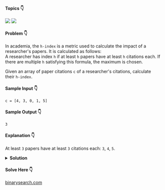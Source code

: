 #### Topics :point_down:
![](https://img.shields.io/badge/-array-wheat) 
![](https://img.shields.io/badge/-sorting-wheat)

#### Problem :point_down:
In academia, the `h-index` is a metric used to calculate the impact of a researcher's papers. It is calculated as follows:  
A researcher has index `h` if at least `h` papers have at least `h` citations each. If there are multiple `h` satisfying this formula, the maximum is chosen.  

Given an array of paper citations `c` of a researcher's citations, calculate their `h-index`.
#### Sample Input :point_down:
```
c = [4, 3, 0, 1, 5]
```
#### Sample Output :point_down:
```
3
```
#### Explanation :point_down:
At least `3` papers have at least `3` citations each: `3`, `4`, `5`.
<details>
<summary><strong>Solution</strong></summary>

#### Python :point_down:
```py
def solve(self, c):
    c.sort(reverse=True)
    h = [0]
    for i, v in enumerate(c):
        if (i+1) <= v:
            h.append(i+1)

    return max(h)
```  
#### Time Complexity :point_down:
```
O(n log n)
```
#### Space Complexity :point_down:
```
o(1)
```
</details>

#### Solve Here :point_down:
[binarysearch.com](https://binarysearch.com/problems/H-Index)
